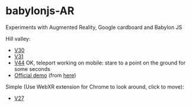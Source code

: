 # babylonjs-AR
Experiments with Augmented Reality, Google cardboard  and Babylon JS

Hill valley:
- [V30](https://www.babylonjs-playground.com/#ZXG4RP#30)
- [V31](https://www.babylonjs-playground.com/#ZXG4RP#31)
- [V44](https://www.babylonjs-playground.com/#ZXG4RP#44) OK, teleport working on mobile: stare to a point on the ground for some seconds
- [Official demo](https://jumpjack.github.io/babylonjs-AR/hillvalley-official.html) (from [here](https://github.com/BabylonJS/Website/tree/b55a7801209edcc41bf249abe32c73099c7baf69/build/Demos/HillValleyVR))
  
Simple (Use WebXR extension for Chrome to look around, click to move):
- [V27](https://www.babylonjs-playground.com/#ZXG4RP#27)
